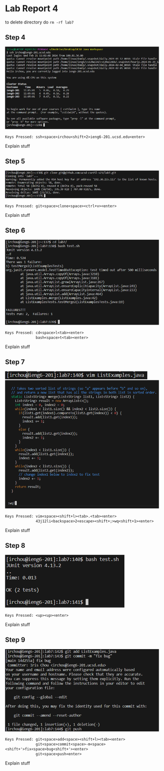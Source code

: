 # Lab Report 4
to delete directory do `rm -rf lab7`
## Step 4
![Image](/images/Step4.png) 
```
Keys Pressed: ssh<space>irchou<shift+2>ieng6-201.ucsd.edu<enter>
```
Explain stuff

## Step 5
![Image](/images/Step5.png) 
```
Keys Pressed: git<space>clone<space><ctrl+v><enter>
```
Explain stuff

## Step 6
![Image](/images/Step6.png) 
```
Keys Pressed: cd<space>l<tab><enter>
              bash<space>t<tab><enter>
```
Explain stuff

## Step 7
![Image](/images/Step7a.png) 
![Image](/images/Step7b.png) 
```
Keys Pressed: vim<space><shift+l><tab>.<tab><enter>
              43j12li<backspace>2<escape><shift+;>wq<shift+1><enter>
```
Explain stuff

## Step 8
![Image](/images/Step8.png) 
```
Keys Pressed: <up><up><enter>
```
Explain stuff

## Step 9
![Image](/images/Step9.png) 
```
Keys Pressed: git<space>add<space><shift+l><tab><enter>
              git<space>commit<space>-m<space><shift+'>fix<space>bug<shift+'><enter>
              git<space>push<enter>
```
Explain stuff
